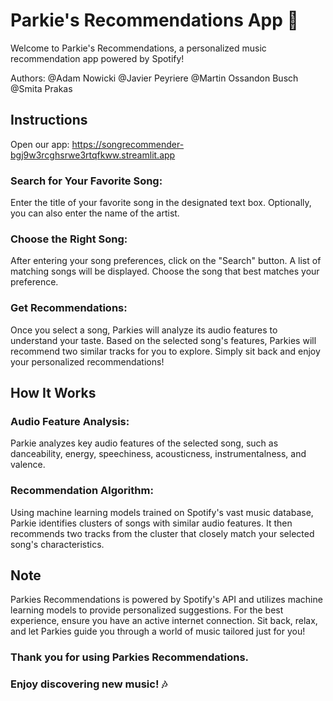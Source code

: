 # Parkie's Recommendations App 🐶

Welcome to Parkie's Recommendations, a personalized music recommendation app powered by Spotify!

Authors:
@Adam Nowicki
@Javier Peyriere
@Martin Ossandon Busch
@Smita Prakas

## Instructions

Open our app: https://songrecommender-bgj9w3rcghsrwe3rtqfkww.streamlit.app

### Search for Your Favorite Song:
Enter the title of your favorite song in the designated text box.
Optionally, you can also enter the name of the artist.
### Choose the Right Song:
After entering your song preferences, click on the "Search" button.
A list of matching songs will be displayed. Choose the song that best matches your preference.
### Get Recommendations:
Once you select a song, Parkies will analyze its audio features to understand your taste.
Based on the selected song's features, Parkies will recommend two similar tracks for you to explore.
Simply sit back and enjoy your personalized recommendations!

## How It Works

### Audio Feature Analysis:
Parkie analyzes key audio features of the selected song, such as danceability, energy, speechiness, acousticness, instrumentalness, and valence.
### Recommendation Algorithm:
Using machine learning models trained on Spotify's vast music database, Parkie identifies clusters of songs with similar audio features.
It then recommends two tracks from the cluster that closely match your selected song's characteristics.

## Note

Parkies Recommendations is powered by Spotify's API and utilizes machine learning models to provide personalized suggestions.
For the best experience, ensure you have an active internet connection.
Sit back, relax, and let Parkies guide you through a world of music tailored just for you!

### Thank you for using Parkies Recommendations. 
### Enjoy discovering new music! 🎶

